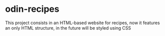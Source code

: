 # odin-recipes
This project consists in an HTML-based website for recipes, now it features an only HTML structure, in the future will be styled using CSS